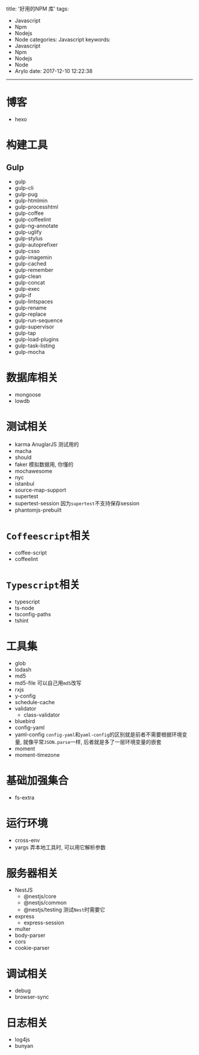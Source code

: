 title: '好用的NPM 库'
tags:
  - Javascript
  - Npm
  - Nodejs
  - Node
categories: Javascript
keywords:
  - Javascript
  - Npm
  - Nodejs
  - Node
  - Arylo
date: 2017-12-10 12:22:38
---

# 博客

- hexo

# 构建工具

## Gulp

- gulp
- gulp-cli
- gulp-pug
- gulp-htmlmin
- gulp-processhtml
- gulp-coffee
- gulp-coffeelint
- gulp-ng-annotate
- gulp-uglify
- gulp-stylus
- gulp-autoprefixer
- gulp-csso
- gulp-imagemin
- gulp-cached
- gulp-remember
- gulp-clean
- gulp-concat
- gulp-exec
- gulp-if
- gulp-lintspaces
- gulp-rename
- gulp-replace
- gulp-run-sequence
- gulp-supervisor
- gulp-tap
- gulp-load-plugins
- gulp-task-listing
- gulp-mocha

# 数据库相关

- mongoose
- lowdb

# 测试相关

- karma
  AnuglarJS 测试用的
- macha
- should
- faker
  模拟数据用, 你懂的
- mochawesome
- nyc
- istanbul
- source-map-support
- supertest
- supertest-session
  因为`supertest`不支持保存session
- phantomjs-prebuilt

# `Coffeescript`相关

- coffee-script
- coffeelint

# `Typescript`相关

- typescript
- ts-node
- tsconfig-paths
- tshint

# 工具集

- glob
- lodash
- md5
- md5-file
  可以自己用`md5`改写
- rxjs
- y-config
- schedule-cache
- validator
  + class-validator
- bluebird
- config-yaml
- yaml-config
  `config-yaml`和`yaml-config`的区别就是前者不需要根据环境变量, 就像平常`JSON.parse`一样, 后者就是多了一层环境变量的嵌套
- moment
- moment-timezone

# 基础加强集合

- fs-extra

# 运行环境

- cross-env
- yargs
  弄本地工具时, 可以用它解析参数

# 服务器相关

- NestJS
  + @nestjs/core
  + @nestjs/common
  + @nestjs/testing
    测试`Nest`时需要它
- express
  + express-session
- multer
- body-parser
- cors
- cookie-parser

# 调试相关

- debug
- browser-sync

# 日志相关

- log4js
- bunyan